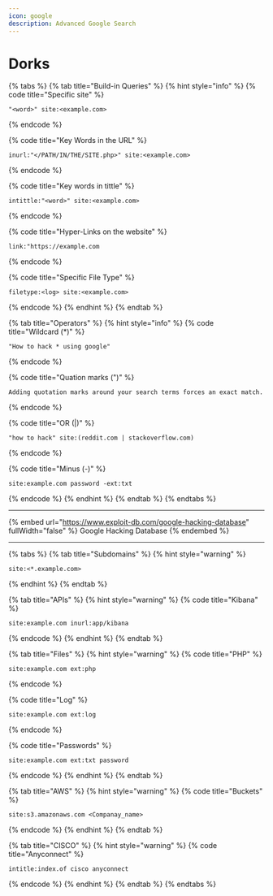 ```yaml
---
icon: google
description: Advanced Google Search
---
```


# Dorks

{% tabs %}
{% tab title="Build-in Queries" %}
{% hint style="info" %}
{% code title="Specific site" %}
```
"<word>" site:<example.com>
```
{% endcode %}

{% code title="Key Words in the URL" %}
```
inurl:"</PATH/IN/THE/SITE.php>" site:<example.com>
```
{% endcode %}

{% code title="Key words in tittle" %}
```
intittle:"<word>" site:<example.com>
```
{% endcode %}

{% code title="Hyper-Links on the website" %}
```
link:"https://example.com
```
{% endcode %}

{% code title="Specific File Type" %}
```
filetype:<log> site:<example.com>
```
{% endcode %}
{% endhint %}
{% endtab %}

{% tab title="Operators" %}
{% hint style="info" %}
{% code title="Wildcard (*)" %}
```
"How to hack * using google"
```
{% endcode %}

{% code title="Quation marks (")" %}
```
Adding quotation marks around your search terms forces an exact match.
```
{% endcode %}

{% code title="OR (|)" %}
```
"how to hack" site:(reddit.com | stackoverflow.com)
```
{% endcode %}

{% code title="Minus (-)" %}
```
site:example.com password -ext:txt
```
{% endcode %}
{% endhint %}
{% endtab %}
{% endtabs %}

***

{% embed url="https://www.exploit-db.com/google-hacking-database" fullWidth="false" %}
Google Hacking Database
{% endembed %}

***

{% tabs %}
{% tab title="Subdomains" %}
{% hint style="warning" %}
```
site:<*.example.com>
```
{% endhint %}
{% endtab %}

{% tab title="APIs" %}
{% hint style="warning" %}
{% code title="Kibana" %}
```
site:example.com inurl:app/kibana
```
{% endcode %}
{% endhint %}
{% endtab %}

{% tab title="Files" %}
{% hint style="warning" %}
{% code title="PHP" %}
```
site:example.com ext:php
```
{% endcode %}

{% code title="Log" %}
```
site:example.com ext:log
```
{% endcode %}

{% code title="Passwords" %}
```
site:example.com ext:txt password
```
{% endcode %}
{% endhint %}
{% endtab %}

{% tab title="AWS" %}
{% hint style="warning" %}
{% code title="Buckets" %}
```
site:s3.amazonaws.com <Companay_name>
```
{% endcode %}
{% endhint %}
{% endtab %}

{% tab title="CISCO" %}
{% hint style="warning" %}
{% code title="Anyconnect" %}
```
intitle:index.of cisco anyconnect
```
{% endcode %}
{% endhint %}
{% endtab %}
{% endtabs %}
